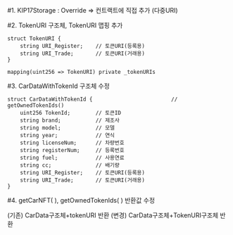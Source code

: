 #1. KIP17Storage : Override => 컨트랙트에 직접 추가 (다중URI)


#2. TokenURI 구조체, TokenURI 맵핑 추가

    struct TokenURI {
        string URI_Register;    // 토큰URI(등록용)
        string URI_Trade;       // 토큰URI(거래용)
    }

    mapping(uint256 => TokenURI) private _tokenURIs


#3. CarDataWithTokenId 구조체 수정

    struct CarDataWithTokenId {                         // getOwnedTokenIds()
        uint256 TokenId;        // 토큰ID
        string brand;           // 제조사
        string model;           // 모델
        string year;            // 연식
        string licenseNum;      // 차량번호
        string registerNum;     // 등록번호
        string fuel;            // 사용연료
        string cc;              // 배기량
        string URI_Register;    // 토큰URI(등록용)
        string URI_Trade;       // 토큰URI(거래용)
    }


#4. getCarNFT( ), getOwnedTokenIds( ) 반환값 수정

(기존) CarData구조체+tokenURI 반환
(변경) CarData구조체+TokenURI구조체 반환
